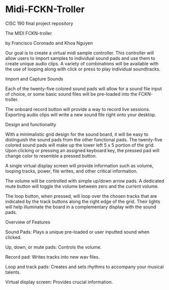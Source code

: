 # Midi-FCKN-Troller
CISC 190 final project repository


The MIDI FCKN-troller

by Francisco Coronado and Khoa Nguyen

 

Our goal is to create a virtual midi sample controller. This controller will allow users to import samples to individual sound pads and use them to create unique audio clips. A variety of combinations will be available with the use of looping along with click or press to play individual soundtracks.




Import and Capture Sounds

Each of the twenty-five colored sound pads will allow for a sound file input of choice, or some basic sound files will be pre-loaded into the FCKN-troller.

The onboard record button will provide a way to record live sessions.  Exporting audio clips will write a new sound file right onto your desktop.


Design and functionality

With a minimalistic grid design for the sound board, it will be easy to distinguish the sound pads from the other functional pads. The twenty-five colored sound pads will make up the lower left 5 x 5 portion of the grid. Upon clicking or pressing an assigned keyboard key, the pressed pad will change color to resemble a pressed button.

A single virtual display screen will provide information such as volume, looping tracks, power, file writes, and other critical information.

The volume will be controlled with simple up/down arrow pads. A dedicated mute button will toggle the volume between zero and the current volume.

The loop button, when pressed, will loop over the chosen tracks that are indicated by the track buttons along the right edge of the grid. Their lights will help illuminate the board in a complementary display with the sound pads.

 

Overview of Features

Sound Pads: Plays a unique pre-loaded or user inputted sound when clicked.

Up, down, or mute pads: Controls the volume.

Record pad: Writes tracks into new wav files.

Loop and track pads: Creates and sets rhythms to accompany your musical talents.

Virtual display screen: Provides crucial information.


 




